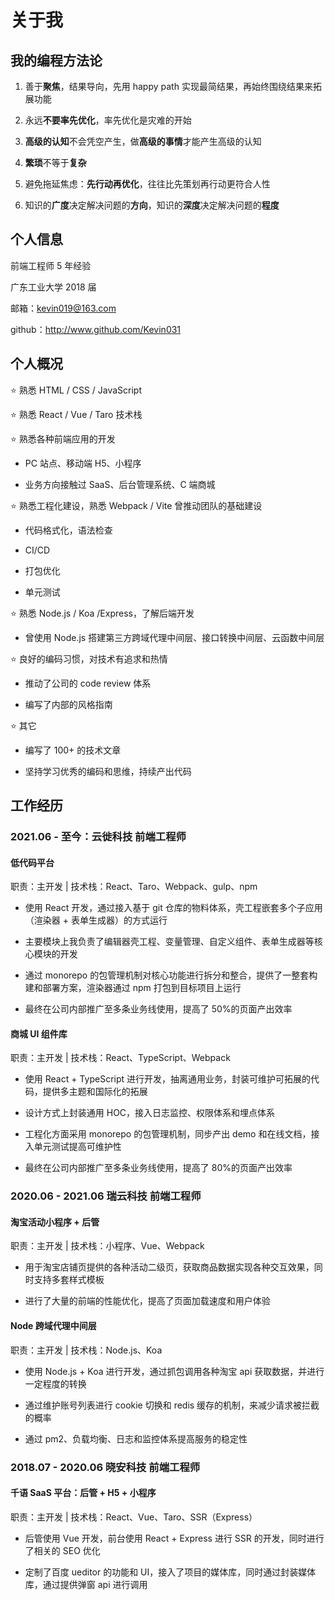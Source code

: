 # 关于我

## 我的编程方法论

1. 善于**聚焦**，结果导向，先用 happy path 实现最简结果，再始终围绕结果来拓展功能

2. 永远**不要率先优化**，率先优化是灾难的开始

3. **高级的认知**不会凭空产生，做**高级的事情**才能产生高级的认知

4. **繁琐**不等于**复杂**

5. 避免拖延焦虑：**先行动再优化**，往往比先策划再行动更符合人性

6. 知识的**广度**决定解决问题的**方向**，知识的**深度**决定解决问题的**程度**

## 个人信息

前端工程师 5 年经验

广东工业大学 2018 届

邮箱：kevin019@163.com

github：http://www.github.com/Kevin031

## 个人概况

⭐️ 熟悉 HTML / CSS / JavaScript

⭐️ 熟悉 React / Vue / Taro 技术栈

⭐️ 熟悉各种前端应用的开发

- PC 站点、移动端 H5、小程序

- 业务方向接触过 SaaS、后台管理系统、C 端商城

⭐️ 熟悉工程化建设，熟悉 Webpack / Vite 曾推动团队的基础建设

- 代码格式化，语法检查

- CI/CD

- 打包优化

- 单元测试

⭐️ 熟悉 Node.js / Koa /Express，了解后端开发

- 曾使用 Node.js 搭建第三方跨域代理中间层、接口转换中间层、云函数中间层

⭐️ 良好的编码习惯，对技术有追求和热情

- 推动了公司的 code review 体系

- 编写了内部的风格指南

⭐️ 其它

- 编写了 100+ 的技术文章

- 坚持学习优秀的编码和思维，持续产出代码

## 工作经历

### 2021.06 - 至今：云徙科技 前端工程师

#### 低代码平台

职责：主开发 | 技术栈：React、Taro、Webpack、gulp、npm

- 使用 React 开发，通过接入基于 git 仓库的物料体系，壳工程嵌套多个子应用（渲染器 + 表单生成器）的方式运行

- 主要模块上我负责了编辑器壳工程、变量管理、自定义组件、表单生成器等核心模块的开发

- 通过 monorepo 的包管理机制对核心功能进行拆分和整合，提供了一整套构建和部署方案，渲染器通过 npm 打包到目标项目上运行

- 最终在公司内部推广至多条业务线使用，提高了 50%的页面产出效率

#### 商城 UI 组件库

职责：主开发 | 技术栈：React、TypeScript、Webpack

- 使用 React + TypeScript 进行开发，抽离通用业务，封装可维护可拓展的代码，提供多主题和国际化的拓展

- 设计方式上封装通用 HOC，接入日志监控、权限体系和埋点体系

- 工程化方面采用 monorepo 的包管理机制，同步产出 demo 和在线文档，接入单元测试提高可维护性

- 最终在公司内部推广至多条业务线使用，提高了 80%的页面产出效率

### 2020.06 - 2021.06 瑞云科技 前端工程师

#### 淘宝活动小程序 + 后管

职责：主开发 | 技术栈：小程序、Vue、Webpack

- 用于淘宝店铺页提供的各种活动二级页，获取商品数据实现各种交互效果，同时支持多套样式模板

- 进行了大量的前端的性能优化，提高了页面加载速度和用户体验

#### Node 跨域代理中间层

职责：主开发 | 技术栈：Node.js、Koa

- 使用 Node.js + Koa 进行开发，通过抓包调用各种淘宝 api 获取数据，并进行一定程度的转换

- 通过维护账号列表进行 cookie 切换和 redis 缓存的机制，来减少请求被拦截的概率

- 通过 pm2、负载均衡、日志和监控体系提高服务的稳定性

### 2018.07 - 2020.06 晓安科技 前端工程师

#### 千语 SaaS 平台：后管 + H5 + 小程序

职责：主开发 | 技术栈：React、Vue、Taro、SSR（Express）

- 后管使用 Vue 开发，前台使用 React + Express 进行 SSR 的开发，同时进行了相关的 SEO 优化

- 定制了百度 ueditor 的功能和 UI，接入了项目的媒体库，同时通过封装媒体库，通过提供弹窗 api 进行调用
